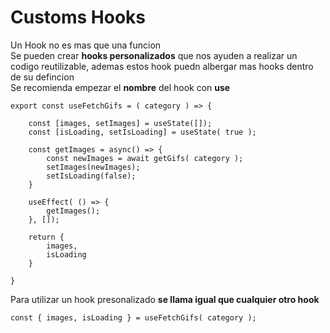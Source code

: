 
# Customs Hooks

Un Hook no es mas que una funcion\
Se pueden crear **hooks personalizados** que nos ayuden a realizar un codigo reutilizable, ademas estos hook puedn albergar mas hooks dentro de su defincion\
Se recomienda empezar el **nombre** del hook con **use**

    export const useFetchGifs = ( category ) => {

        const [images, setImages] = useState([]);
        const [isLoading, setIsLoading] = useState( true );

        const getImages = async() => {
            const newImages = await getGifs( category );
            setImages(newImages);
            setIsLoading(false);
        }
        
        useEffect( () => {
            getImages();
        }, []);

        return {
            images,
            isLoading
        }

    }


Para utilizar un hook presonalizado **se llama igual que cualquier otro hook**

    const { images, isLoading } = useFetchGifs( category );